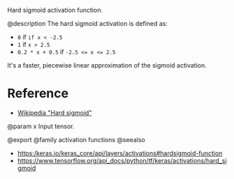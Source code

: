 Hard sigmoid activation function.

@description
The hard sigmoid activation is defined as:

- `0` if `if x < -2.5`
- `1` if `x > 2.5`
- `0.2 * x + 0.5` if `-2.5 <= x <= 2.5`

It's a faster, piecewise linear approximation
of the sigmoid activation.

# Reference
- [Wikipedia "Hard sigmoid"](https://en.wikipedia.org/wiki/Hard_sigmoid)

@param x
Input tensor.

@export
@family activation functions
@seealso
+ <https:/keras.io/keras_core/api/layers/activations#hardsigmoid-function>
+ <https://www.tensorflow.org/api_docs/python/tf/keras/activations/hard_sigmoid>
